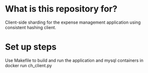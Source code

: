 # What is this repository for?
Client-side sharding for the expense management application using consistent hashing client.

# Set up steps
Use Makefile to build and run the application and mysql containers in docker
run ch_client.py


